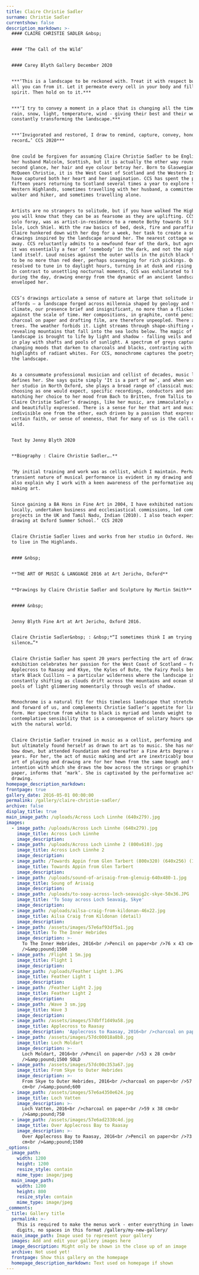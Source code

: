 ```yaml
---
title: Claire Christie Sadler
surname: Christie Sadler
currentshow: false
description_markdown: >-
  #### CLAIRE CHRISTIE SADLER &nbsp;


  #### ‘The Call of the Wild’


  #### Carey Blyth Gallery December 2020


  ***‘This is a landscape to be reckoned with. Treat it with respect but take
  all you can from it. Let it permeate every cell in your body and fill your
  spirit. Then hold on to it.***


  ***‘I try to convey a moment in a place that is changing all the time, the
  rain, snow, light, temperature, wind - giving their best and their worst,
  constantly transforming the landscape.***


  ***‘Invigorated and restored, I draw to remind, capture, convey, honour and
  record…’ CCS 2020***


  One could be forgiven for assuming Claire Christie Sadler to be English, and
  her husband Malcolm, Scottish, but it is actually the other way round…. At
  second glance, her hair and eye colour betray her. Born to Glaswegian Annie
  McQueen Christie, it is the West Coast of Scotland and the Western Isles that
  have captured both her heart and her imagination. CCS has spent the past
  fifteen years returning to Scotland several times a year to explore the
  Western Highlands, sometimes travelling with her husband, a committed Munro
  walker and hiker, and sometimes travelling alone.


  Artists are no strangers to solitude, but if you have walked The Highlands,
  you will know that they can be as fearsome as they are uplifting. CCS’s first
  solo foray, was as artist-in-residence to a remote Bothy towards St Finian’s
  Isle, Loch Shiel. With the raw basics of bed, desk, fire and paraffin lamp,
  Claire hunkered down with her dog for a week, her task to create a set of
  drawings inspired by the landscape around her. The nearest cottage was a mile
  away. CCS reluctantly admits to a newfound fear of the dark, but agreed that
  it was essentially a fear of ‘somebody’ in the dark, and not the night or the
  land itself. Loud noises against the outer walls in the pitch black turned out
  to be no more than red deer, perhaps scavenging for rich pickings. Quickly she
  resolved to tune in to daylight hours, turning in at dusk and rising at dawn.
  In contrast to unsettling nocturnal moments, CCS was exhilarated to be alone
  during the day, drawing energy from the dynamic of an ancient landscape than
  enveloped her.


  CCS’s drawings articulate a sense of nature at large that solitude in the wild
  affords – a landscape forged across millennia shaped by geology and the
  climate, our presence brief and insignificant, no more than a flicker of life
  against the scale of time. Her compositions, in graphite, conté pencil and
  charcoal on paper and drafting film, are therefore unpeopled. There are no
  trees. The weather forbids it. Light streams through shape-shifting clouds
  revealing mountains that fall into the sea lochs below. The magic of the
  landscape is brought to life by light and shadow - falling veils and showers
  in play with shafts and pools of sunlight. A spectrum of greys capture the
  changing moods that darken to charcoals and blacks, contrasting with
  highlights of radiant whites. For CCS, monochrome captures the poetry that is
  the landscape.


  As a consummate professional musician and cellist of decades, music like art
  defines her. She says quite simply ‘It is a part of me’, and when working from
  her studio in North Oxford, she plays a broad range of classical music,
  choosing as one would expect, specific recordings, conductors and performers –
  matching her choice to her mood from Bach to Britten, from Tallis to Taverner.
  Claire Christie Sadler’s drawings, like her music, are immaculately executed
  and beautifully expressed. There is a sense for her that art and music are
  indivisible one from the other, each driven by a passion that expresses a
  certain faith, or sense of oneness, that for many of us is the call of the
  wild.


  Text by Jenny Blyth 2020


  **Biography : Claire Christie Sadler….**


  ‘My initial training and work was as cellist, which I maintain. Perhaps the
  transient nature of musical performance is evident in my drawing and could
  also explain why I work with a keen awareness of the performative aspect of
  making art.


  Since gaining a BA Hons in Fine Art in 2004, I have exhibited nationally and
  locally, undertaken business and ecclesiastical commissions, led community art
  projects in the UK and Tamil Nadu, Indian (2010). I also teach experimental
  drawing at Oxford Summer School.’ CCS 2020


  Claire Christie Sadler lives and works from her studio in Oxford. Her dream is
  to live in The Highlands.


  #### &nbsp;


  **THE ART OF MUSIC & LANGUAGE 2016 at Art Jericho, Oxford**


  **Drawings by Claire Christie Sadler and Sculpture by Martin Smith**


  ##### &nbsp;


  Jenny Blyth Fine Art at Art Jericho, Oxford 2016.


  Claire Christie Sadler&nbsp; : &nbsp;*“I sometimes think I am trying to draw
  silence…”*


  Claire Christie Sadler has spent 20 years perfecting the art of drawing. This
  exhibition celebrates her passion for the West Coast of Scotland – from
  Applecross to Raasay and Kkye, the Kyles of Bute, the Fairy Pools beneath the
  stark Black Cuillins – a particular wilderness where the landscape is
  constantly shifting as clouds drift across the mountains and ocean shoreline,
  pools of light glimmering momentarily through veils of shadow.


  Monochrome is a natural fit for this timeless landscape that stretches so far
  and forward of us, and complements Christie Sadler’s appetite for line and
  form. Her spectrum from white to black is myriad and lends weight to the
  contemplative sensibility that is a consequence of solitary hours spent at one
  with the natural world.


  Claire Christie Sadler trained in music as a cellist, performing and teaching,
  but ultimately found herself as drawn to art as to music. She has not put the
  bow down, but attended Foundation and thereafter a Fine Arts Degree over five
  years. For her, the act of music making and art are inextricably bound. The
  art of playing and drawing are for her hewn from the same bough and the
  intention with which she draws the bow across the strings or graphite across
  paper, informs that ‘mark’. She is captivated by the performative act of
  drawing.
homepage_description_markdown:
frontpage: true
gallery_date: 2016-05-01 00:00:00
permalink: /gallery/claire-christie-sadler/
archive: false
display_title: true
main_image_path: /uploads/Across Loch Linnhe (640x279).jpg
images:
  - image_path: /uploads/Across Loch Linnhe (640x279).jpg
    image_title: Across Loch Linnhe
    image_description:
  - image_path: /uploads/Across Loch Linnhe 2 (800x610).jpg
    image_title: Across Loch Linnhe 2
    image_description:
  - image_path: /Towards Appin from Glen Tarbert (800x320) (640x256) (1).jpg
    image_title: Towards Appin from Glen Tarbert
    image_description:
  - image_path: /uploads/sound-of-arisaig-from-glenuig-640x480-1.jpg
    image_title: Soung of Arisaig
    image_description:
  - image_path: /uploads/to-soay-across-loch-seavaig2c-skye-50x36.JPG
    image_title: 'To Soay across Loch Seavaig, Skye'
    image_description:
  - image_path: /uploads/ailsa-craig-from-kildonan-46x22.jpg
    image_title: Ailsa Craig from Kildonan (detail)
    image_description:
  - image_path: /assets/images/57e6af93df5a1.jpg
    image_title: To The Inner Hebrides
    image_description: >-
      To The Inner Hebrides, 2016<br />Pencil on paper<br />76 x 43 cm<br
      />&amp;pound;1500
  - image_path: /Flight 1 Sm.jpg
    image_title: Flight 1
    image_description:
  - image_path: /uploads/Feather Light 1.JPG
    image_title: Feather Light 1
    image_description:
  - image_path: /Feather Light 2.jpg
    image_title: Feather Light 2
    image_description:
  - image_path: /Wave 3 sm.jpg
    image_title: Wave 3
    image_description:
  - image_path: /assets/images/57dbff1d49a58.jpg
    image_title: Applecross to Raasay
    image_description: 'Applecross to Raasay, 2016<br />charcoal on paper<br />&amp;pound;700'
  - image_path: /assets/images/57dc00018a8b8.jpg
    image_title: Loch Moldart
    image_description: >-
      Loch Moldart, 2016<br />Pencil on paper<br />53 x 28 cm<br
      />&amp;pound;1500 SOLD
  - image_path: /assets/images/57dc00c353a67.jpg
    image_title: From Skye to Outer Hebrides
    image_description: >-
      From Skye to Outer Hebrides, 2016<br />charcoal on paper<br />57 x 28
      cm<br />&amp;pound;600
  - image_path: /assets/images/57e6a4350e624.jpg
    image_title: Loch Vatten
    image_description: >-
      Loch Vatten, 2016<br />charcoal on paper<br />59 x 38 cm<br
      />&amp;pound;750
  - image_path: /assets/images/57e6ad2338c4d.jpg
    image_title: Over Applecross Bay to Raasay
    image_description: >-
      Over Applecross Bay to Raasay, 2016<br />Pencil on paper<br />73 x 46
      cm<br />&amp;pound;1500
_options:
  image_path:
    width: 1200
    height: 1200
    resize_style: contain
    mime_type: image/jpeg
  main_image_path:
    width: 1200
    height: 800
    resize_style: contain
    mime_type: image/jpeg
_comments:
  title: Gallery title
  permalink: >-
    This is required to make the menus work - enter everything in lower case, no
    digits, no spaces in this format /gallery/my-new-gallery/
  main_image_path: Image used to represent your gallery
  images: Add and edit your gallery images here
  image_description: Might only be shown in the close up of an image
  archive: Not used yet!
  frontpage: Show this gallery on the homepage
  homepage_description_markdown: Text used on homepage if shown
---
```

